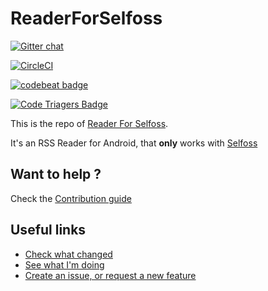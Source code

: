 # ReaderForSelfoss

[![Gitter chat](https://badges.gitter.im/amine-bou/ReaderForSelfoss.png)](https://gitter.im/amine-bou/ReaderForSelfoss)

[![CircleCI](https://circleci.com/gh/aminecmi/ReaderforSelfoss/tree/master.svg?style=svg)](https://circleci.com/gh/aminecmi/ReaderforSelfoss/tree/master)

[![codebeat badge](https://codebeat.co/badges/bce66c0f-fd28-4341-a159-3b6dd22ac854)](https://codebeat.co/projects/github-com-aminecmi-readerforselfoss-master)

[![Code Triagers Badge](https://www.codetriage.com/aminecmi/readerforselfoss/badges/users.svg)](https://www.codetriage.com/aminecmi/readerforselfoss)

This is the repo of [Reader For Selfoss](https://play.google.com/store/apps/details?id=apps.amine.bou.readerforselfoss&hl=en).

It's an RSS Reader for Android, that **only** works with [Selfoss](https://selfoss.aditu.de/)


## Want to help ?

Check the [Contribution guide](https://github.com/aminecmi/ReaderforSelfoss/blob/master/.github/CONTRIBUTING.md)

## Useful links

- [Check what changed](https://github.com/aminecmi/ReaderforSelfoss/blob/master/CHANGELOG.md)
- [See what I'm doing](https://github.com/aminecmi/ReaderforSelfoss/projects/1)
- [Create an issue, or request a new feature](https://github.com/aminecmi/ReaderforSelfoss/issues)
